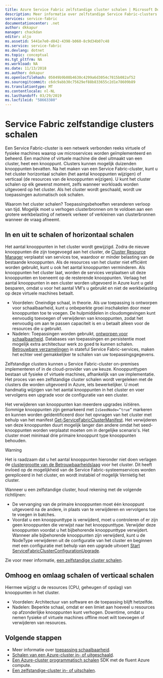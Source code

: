 ```yaml
---
title: Azure Service Fabric zelfstandige cluster schalen | Microsoft Docs
description: Meer informatie over zelfstandige Service Fabric-clusters in of uit en omhoog of omlaag schalen.
services: service-fabric
documentationcenter: .net
author: dkkapur
manager: chackdan
editor: aljo
ms.assetid: 5441e7e0-d842-4398-b060-8c9d34b07c48
ms.service: service-fabric
ms.devlang: dotnet
ms.topic: conceptual
ms.tgt_pltfrm: NA
ms.workload: NA
ms.date: 11/13/2018
ms.author: dekapur
ms.openlocfilehash: 05049b9b08b4630c4299a6d3054c7815b082af52
ms.sourcegitcommit: c6dc9abb30c75629ef88b833655c2d1e78609b89
ms.translationtype: MT
ms.contentlocale: nl-NL
ms.lasthandoff: 03/29/2019
ms.locfileid: "58663380"
---
```

# <a name="scaling-service-fabric-standalone-clusters"></a>Service Fabric zelfstandige clusters schalen
Een Service Fabric-cluster is een netwerk verbonden reeks virtuele of fysieke machines waarop uw microservices worden geïmplementeerd en beheerd. Een machine of virtuele machine die deel uitmaakt van een cluster, heet een knooppunt. Clusters kunnen mogelijk duizenden knooppunten bevatten. Na het maken van een Service Fabric-cluster, kunt u het cluster horizontaal schalen (het aantal knooppunten wijzigen) of verticaal (de resources van de knooppunten wijzigen).  U kunt het cluster schalen op elk gewenst moment, zelfs wanneer workloads worden uitgevoerd op het cluster.  Als het cluster wordt geschaald, wordt uw toepassingen automatisch ook schalen.

Waarom het cluster schalen? Toepassingsbehoeften veranderen verloop van tijd.  Mogelijk moet u verhogen clusterbronnen om te voldoen aan een grotere werkbelasting of netwerk verkeer of verkleinen van clusterbronnen wanneer de vraag afneemt.

## <a name="scaling-in-and-out-or-horizontal-scaling"></a>In en uit te schalen of horizontaal schalen
Het aantal knooppunten in het cluster wordt gewijzigd.  Zodra de nieuwe knooppunten die zijn toegevoegd aan het cluster, de [Cluster Resource Manager](service-fabric-cluster-resource-manager-introduction.md) verplaatst van services toe, waardoor er minder belasting van de bestaande knooppunten.  Als de resources van het cluster niet efficiënt worden gebruikt, kunt u ook het aantal knooppunten verminderen.  Als knooppunten het cluster laat, worden de services verplaatsen uit deze knooppunten en toeneemt op de resterende knooppunten.  Verlaag het aantal knooppunten in een cluster worden uitgevoerd in Azure kunt u geld besparen, omdat u voor het aantal VM's u gebruikt en niet de werkbelasting op deze virtuele machines betaalt.  

- Voordelen: Oneindige schaal, in theorie.  Als uw toepassing is ontworpen voor schaalbaarheid, kunt u onbeperkte groei inschakelen door meer knooppunten toe te voegen.  De hulpmiddelen in cloudomgevingen kunt eenvoudig toevoegen of verwijderen van knooppunten, zodat het eenvoudig om aan te passen capaciteit is en u betaalt alleen voor de resources die u gebruikt.  
- Nadelen: Toepassingen worden gebruikt, [ontworpen voor schaalbaarheid](service-fabric-concepts-scalability.md).  Databases van toepassingen en persistentie moet mogelijk extra architectuur werk zo goed te kunnen schalen.  [Betrouwbare verzamelingen](service-fabric-reliable-services-reliable-collections.md) in stateful Service Fabric-services, maken het echter veel gemakkelijker te schalen van uw toepassingsgegevens.

Zelfstandige clusters kunnen u Service Fabric-cluster on-premises implementeren of in de cloud-provider van uw keuze.  Knooppunttypen bestaan uit fysieke of virtuele machines, afhankelijk van uw implementatie. Het proces van een zelfstandige cluster schalen wordt vergeleken met de clusters die worden uitgevoerd in Azure, iets bewerkelijker.  U moet handmatig wijzigen van het aantal knooppunten in het cluster en voer vervolgens een upgrade voor de configuratie van een cluster.

Het verwijderen van knooppunten kan meerdere upgrades initiëren. Sommige knooppunten zijn gemarkeerd met `IsSeedNode=”true”` markeren en kunnen worden geïdentificeerd door het opvragen van het cluster met behulp van het manifest [Get-ServiceFabricClusterManifest](/powershell/module/servicefabric/get-servicefabricclustermanifest). Het verwijderen van deze knooppunten duurt mogelijk langer dan andere omdat het seed-knooppunten worden verplaatst moeten om in dergelijke scenario's. Het cluster moet minimaal drie primaire knooppunt type knooppunten behouden.

> [!WARNING]
> Het is raadzaam dat u het aantal knooppunten hieronder niet doen verlagen de [clustergrootte van de Betrouwbaarheidslaag](service-fabric-cluster-capacity.md#the-reliability-characteristics-of-the-cluster) voor het cluster. Dit heeft invloed op de mogelijkheid van de Service Fabric-systeemservices worden gerepliceerd in het cluster, en wordt instabiel of mogelijk Vernietig het cluster.
>

Wanneer u een zelfstandige cluster, houd rekening met de volgende richtlijnen:
- De vervanging van de primaire knooppunten moet één knooppunt uitgevoerd na de andere, in plaats van te verwijderen en vervolgens toe te voegen in batches.
- Voordat u een knooppunttype is verwijderd, moet u controleren of er zijn geen knooppunten die verwijst naar het knooppunttype. Verwijder deze knooppunten voordat u het bijbehorende knooppunttype verwijdert. Wanneer alle bijbehorende knooppunten zijn verwijderd, kunt u de NodeType verwijderen uit de configuratie van het cluster en beginnen met een configuratie met behulp van een upgrade uitvoert [Start ServiceFabricClusterConfigurationUpgrade](/powershell/module/servicefabric/start-servicefabricclusterconfigurationupgrade).

Zie voor meer informatie, [een zelfstandige cluster schalen](service-fabric-cluster-windows-server-add-remove-nodes.md).

## <a name="scaling-up-and-down-or-vertical-scaling"></a>Omhoog en omlaag schalen of verticaal schalen 
Hiermee wijzigt u de resources (CPU, geheugen of opslag) van knooppunten in het cluster.
- Voordelen: Architectuur van software en de toepassing blijft hetzelfde.
- Nadelen: Beperkte schaal, omdat er een limiet aan hoeveel u resources op afzonderlijke knooppunten kunt verhogen. Downtime, omdat u nemen fysieke of virtuele machines offline moet wilt toevoegen of verwijderen van resources.

## <a name="next-steps"></a>Volgende stappen
* Meer informatie over [toepassing schaalbaarheid](service-fabric-concepts-scalability.md).
* [Schalen van een Azure-cluster in- of uitgeschaald](service-fabric-tutorial-scale-cluster.md).
* [Een Azure-cluster programmatisch schalen](service-fabric-cluster-programmatic-scaling.md) SDK met de fluent Azure compute.
* [Een zelfstandige-cluster in- of uitschalen](service-fabric-cluster-windows-server-add-remove-nodes.md).

